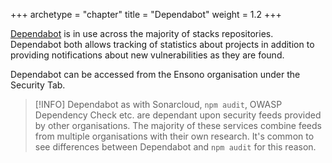 +++
archetype = "chapter"
title = "Dependabot"
weight = 1.2
+++

[Dependabot](https://docs.github.com/en/code-security/dependabot/working-with-dependabot) is in use across the majority of stacks repositories. Dependabot both allows tracking of statistics about projects in addition to providing notifications about new vulnerabilities as they are found.

Dependabot can be accessed from the Ensono organisation under the Security Tab.

> [!INFO]
> Dependabot as with Sonarcloud, `npm audit`, OWASP Dependency Check etc. are dependant upon security feeds provided by other organisations. The majority of these services combine feeds from multiple organisations with their own research. It's common to see differences between Dependabot and `npm audit` for this reason.
